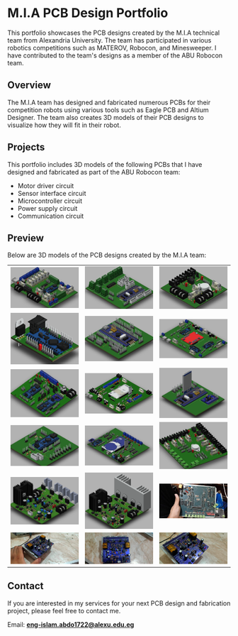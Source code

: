 # M.I.A PCB Design Portfolio
This portfolio showcases the PCB designs created by the M.I.A technical team from Alexandria University. The team has participated in various robotics competitions such as MATEROV, Robocon, and Minesweeper. I have contributed to the team's designs as a member of the ABU Robocon team.

## Overview
The M.I.A team has designed and fabricated numerous PCBs for their competition robots using various tools such as Eagle PCB and Altium Designer. The team also creates 3D models of their PCB designs to visualize how they will fit in their robot.

## Projects
This portfolio includes 3D models of the following PCBs that I have designed and fabricated as part of the ABU Robocon team:

- Motor driver circuit
- Sensor interface circuit
- Microcontroller circuit
- Power supply circuit
- Communication circuit

## Preview
Below are 3D models of the PCB designs created by the M.I.A team:
 <!-- 4 pics at row -->
<!--
|  |  |  |  |
| ------- | ------- | ------- | ------- |
| <img src='./base-1/base-1.png' width='200' /> | <img src='./dababa/dababa.png' width='200' /> | <img src='./due/due.png' width='200' /> | <img src='./main_power/main_power.png' width='200' /> |
| <img src='./main_stm/main_stm.png' width='200' /> | <img src='./nano-master/nano-master.png' width='200' /> | <img src='./NEMOTIC HORSE/nemotic-horse.png' width='200' /> | <img src='./piston_stm/piston_stm.png' width='200' /> |
| <img src='./power-distribution/power-distribution.png' width='200' /> | <img src='./ps2/ps2.png' width='200' /> | <img src='./stm_shild/stm_shild.png' width='200' /> | <img src='./tiva-c/tiva-c.png' width='200' /> |
-->

 <!-- 3 pics at row -->
|  |  |  |
| ------- | ------- | ------- |
| <img src='./NEMOTIC HORSE/nemotic-horse.png' width='300' /> | <img src='./piston_stm/piston_stm.png' width='300' /> | <img src='./power-distribution/power-distribution.png' width='300' /> |
| <img src='./ps2/ps2.png' width='300' /> | <img src='./stm_shild/stm_shild.png' width='300' /> | <img src='./tiva-c/tiva-c.png' width='300' /> |
| <img src='./dababa/dababa.png' width='300' /> | <img src='./due/due.png' width='300' /> | <img src='./main_stm/main_stm.png' width='300' /> |
| <img src='./nano-master/nano-master.png' width='300' /> | <img src='./base-1/base-1.png' width='300' /> | <img src='./main_power/main_power.png' width='300' /> | 
| <img src='./cytron-motor-driver/without heatsink/cytron-last-version-without-heatsink.png' width='300' /> |<img src='./cytron-motor-driver/cytron-last-version.png' width='300' /> |  <img src='./base-1/base-fabricaion.jpeg' width='300' /> |
| <img src='./cytron-motor-driver/f.cytron-1.jpg' width='300' /> | <img src='./cytron-motor-driver/f.cytron-2.jpg' width='300' /> | <img src='./cytron-motor-driver/f.cytron-3.jpg' width='300' /> |

## Contact
If you are interested in my services for your next PCB design and fabrication project, please feel free to contact me.

Email: **eng-islam.abdo1722@alexu.edu.eg**



